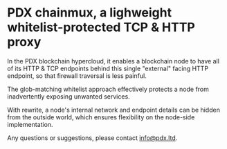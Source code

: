 # PDX chainmux, a lighweight whitelist-protected TCP & HTTP proxy 

In the PDX blockchain hypercloud, it enables a blockchain node to have
all of its HTTP & TCP endpoints behind this single "external" facing 
HTTP endpoint, so that firewall traversal is less painful.

The glob-matching whitelist approach effectively protects a node from 
inadvertently exposing unwanted services. 

With rewrite, a node's internal network and endpoint details can be 
hidden from the outside world, which ensures flexibility on the
node-side implementation.

Any questions or suggestions, please contact info@pdx.ltd.
